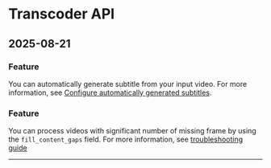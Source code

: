 # Transcoder API

## 2025-08-21

### Feature

You can automatically generate subtitle from your input video. For more information, see [Configure automatically generated subtitles](https://cloud.google.com/transcoder/docs/how-to/configure-auto-generated-subtitles).

### Feature

You can process videos with significant number of missing frame by using the `fill_content_gaps` field. For more information, see [troubleshooting guide](https://cloud.google.com/transcoder/docs/troubleshooting#quality-issues)

---
